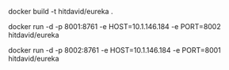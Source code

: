 docker build -t hitdavid/eureka .

docker run -d -p 8001:8761 -e HOST=10.1.146.184 -e PORT=8002 hitdavid/eureka

docker run -d -p 8002:8761 -e HOST=10.1.146.184 -e PORT=8001 hitdavid/eureka